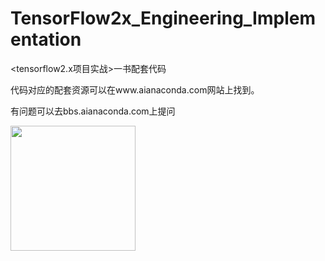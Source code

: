 # TensorFlow2x_Engineering_Implementation

<tensorflow2.x项目实战>一书配套代码

代码对应的配套资源可以在www.aianaconda.com网站上找到。

有问题可以去bbs.aianaconda.com上提问



<img src="https://github.com/aianaconda/TensorFlow2x_Engineering_Implementation/blob/master/tf2x.jpg" width="200" />